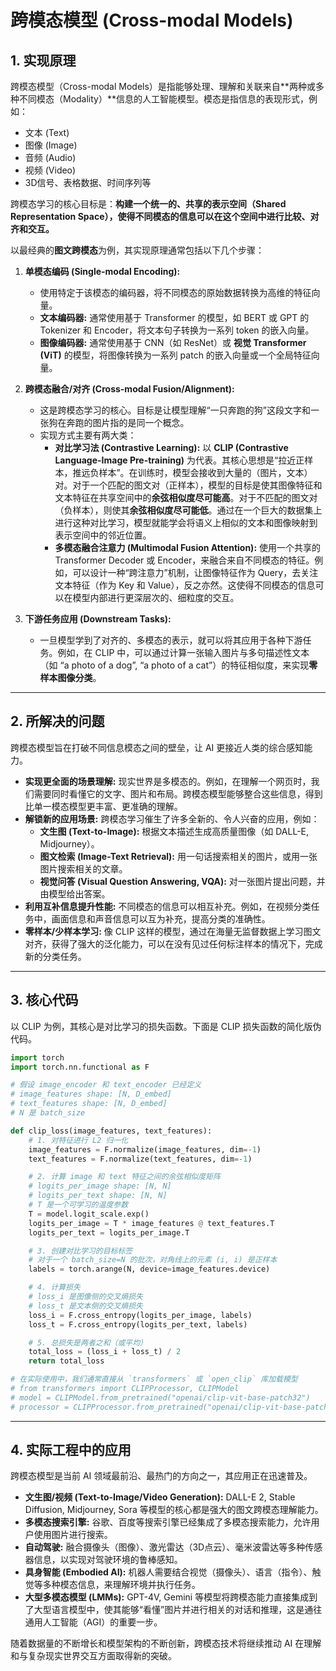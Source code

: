 # 跨模态模型 (Cross-modal Models)

## 1. 实现原理

跨模态模型（Cross-modal Models）是指能够处理、理解和关联来自**两种或多种不同模态（Modality）**信息的人工智能模型。模态是指信息的表现形式，例如：

*   文本 (Text)
*   图像 (Image)
*   音频 (Audio)
*   视频 (Video)
*   3D信号、表格数据、时间序列等

跨模态学习的核心目标是：**构建一个统一的、共享的表示空间（Shared Representation Space），使得不同模态的信息可以在这个空间中进行比较、对齐和交互。**

以最经典的**图文跨模态**为例，其实现原理通常包括以下几个步骤：

1.  **单模态编码 (Single-modal Encoding):**
    *   使用特定于该模态的编码器，将不同模态的原始数据转换为高维的特征向量。
    *   **文本编码器:** 通常使用基于 Transformer 的模型，如 BERT 或 GPT 的 Tokenizer 和 Encoder，将文本句子转换为一系列 token 的嵌入向量。
    *   **图像编码器:** 通常使用基于 CNN（如 ResNet）或 **视觉 Transformer (ViT)** 的模型，将图像转换为一系列 patch 的嵌入向量或一个全局特征向量。

2.  **跨模态融合/对齐 (Cross-modal Fusion/Alignment):**
    *   这是跨模态学习的核心。目标是让模型理解“一只奔跑的狗”这段文字和一张狗在奔跑的图片指的是同一个概念。
    *   实现方式主要有两大类：
        *   **对比学习法 (Contrastive Learning):** 以 **CLIP (Contrastive Language-Image Pre-training)** 为代表。其核心思想是“拉近正样本，推远负样本”。在训练时，模型会接收到大量的（图片，文本）对。对于一个匹配的图文对（正样本），模型的目标是使其图像特征和文本特征在共享空间中的**余弦相似度尽可能高**。对于不匹配的图文对（负样本），则使其**余弦相似度尽可能低**。通过在一个巨大的数据集上进行这种对比学习，模型就能学会将语义上相似的文本和图像映射到表示空间中的邻近位置。
        *   **多模态融合注意力 (Multimodal Fusion Attention):** 使用一个共享的 Transformer Decoder 或 Encoder，来融合来自不同模态的特征。例如，可以设计一种“跨注意力”机制，让图像特征作为 Query，去关注文本特征（作为 Key 和 Value），反之亦然。这使得不同模态的信息可以在模型内部进行更深层次的、细粒度的交互。

3.  **下游任务应用 (Downstream Tasks):**
    *   一旦模型学到了对齐的、多模态的表示，就可以将其应用于各种下游任务。例如，在 CLIP 中，可以通过计算一张输入图片与多句描述性文本（如 “a photo of a dog”, “a photo of a cat”）的特征相似度，来实现**零样本图像分类**。

---

## 2. 所解决的问题

跨模态模型旨在打破不同信息模态之间的壁垒，让 AI 更接近人类的综合感知能力。

*   **实现更全面的场景理解:** 现实世界是多模态的。例如，在理解一个网页时，我们需要同时看懂它的文字、图片和布局。跨模态模型能够整合这些信息，得到比单一模态模型更丰富、更准确的理解。
*   **解锁新的应用场景:** 跨模态学习催生了许多全新的、令人兴奋的应用，例如：
    *   **文生图 (Text-to-Image):** 根据文本描述生成高质量图像（如 DALL-E, Midjourney）。
    *   **图文检索 (Image-Text Retrieval):** 用一句话搜索相关的图片，或用一张图片搜索相关的文章。
    *   **视觉问答 (Visual Question Answering, VQA):** 对一张图片提出问题，并由模型给出答案。
*   **利用互补信息提升性能:** 不同模态的信息可以相互补充。例如，在视频分类任务中，画面信息和声音信息可以互为补充，提高分类的准确性。
*   **零样本/少样本学习:** 像 CLIP 这样的模型，通过在海量无监督数据上学习图文对齐，获得了强大的泛化能力，可以在没有见过任何标注样本的情况下，完成新的分类任务。

---

## 3. 核心代码

以 CLIP 为例，其核心是对比学习的损失函数。下面是 CLIP 损失函数的简化版伪代码。

```python
import torch
import torch.nn.functional as F

# 假设 image_encoder 和 text_encoder 已经定义
# image_features shape: [N, D_embed]
# text_features shape: [N, D_embed]
# N 是 batch_size

def clip_loss(image_features, text_features):
    # 1. 对特征进行 L2 归一化
    image_features = F.normalize(image_features, dim=-1)
    text_features = F.normalize(text_features, dim=-1)

    # 2. 计算 image 和 text 特征之间的余弦相似度矩阵
    # logits_per_image shape: [N, N]
    # logits_per_text shape: [N, N]
    # T 是一个可学习的温度参数
    T = model.logit_scale.exp()
    logits_per_image = T * image_features @ text_features.T
    logits_per_text = logits_per_image.T

    # 3. 创建对比学习的目标标签
    # 对于一个 batch_size=N 的批次，对角线上的元素 (i, i) 是正样本
    labels = torch.arange(N, device=image_features.device)

    # 4. 计算损失
    # loss_i 是图像侧的交叉熵损失
    # loss_t 是文本侧的交叉熵损失
    loss_i = F.cross_entropy(logits_per_image, labels)
    loss_t = F.cross_entropy(logits_per_text, labels)

    # 5. 总损失是两者之和（或平均）
    total_loss = (loss_i + loss_t) / 2
    return total_loss

# 在实际使用中，我们通常直接从 `transformers` 或 `open_clip` 库加载模型
# from transformers import CLIPProcessor, CLIPModel
# model = CLIPModel.from_pretrained("openai/clip-vit-base-patch32")
# processor = CLIPProcessor.from_pretrained("openai/clip-vit-base-patch32")
```

---

## 4. 实际工程中的应用

跨模态模型是当前 AI 领域最前沿、最热门的方向之一，其应用正在迅速普及。

*   **文生图/视频 (Text-to-Image/Video Generation):** DALL-E 2, Stable Diffusion, Midjourney, Sora 等模型的核心都是强大的图文跨模态理解能力。
*   **多模态搜索引擎:** 谷歌、百度等搜索引擎已经集成了多模态搜索能力，允许用户使用图片进行搜索。
*   **自动驾驶:** 融合摄像头（图像）、激光雷达（3D点云）、毫米波雷达等多种传感器信息，以实现对驾驶环境的鲁棒感知。
*   **具身智能 (Embodied AI):** 机器人需要结合视觉（摄像头）、语言（指令）、触觉等多种模态信息，来理解环境并执行任务。
*   **大型多模态模型 (LMMs):** GPT-4V, Gemini 等模型将跨模态能力直接集成到了大型语言模型中，使其能够“看懂”图片并进行相关的对话和推理，这是通往通用人工智能（AGI）的重要一步。

随着数据量的不断增长和模型架构的不断创新，跨模态技术将继续推动 AI 在理解和与复杂现实世界交互方面取得新的突破。
